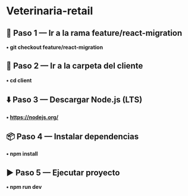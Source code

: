 # Veterinaria-retail

## 🚀 Paso 1 — Ir a la rama feature/react-migration
**• git checkout feature/react-migration**
## 🧭 Paso 2 — Ir a la carpeta del cliente
**• cd client**
## ⬇️ Paso 3 — Descargar Node.js (LTS)
**• https://nodejs.org/**
## 📦 Paso 4 — Instalar dependencias
**• npm install**
## ▶️ Paso 5 — Ejecutar proyecto
**• npm run dev**
